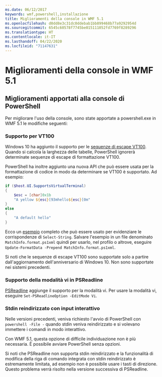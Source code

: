 ```yaml
---
ms.date: 06/12/2017
keywords: wmf,powershell,installazione
title: Miglioramenti della console in WMF 5.1
ms.openlocfilehash: d0dd8e3c31dc0ddebab1bb899468b77a9292954d
ms.sourcegitcommit: 6545c60578f7745be015111052fd7769f8289296
ms.translationtype: HT
ms.contentlocale: it-IT
ms.lasthandoff: 04/22/2020
ms.locfileid: "71147631"
---
```

# <a name="console-improvements-in-wmf-51"></a>Miglioramenti della console in WMF 5.1

## <a name="powershell-console-improvements"></a>Miglioramenti apportati alla console di PowerShell

Per migliorare l'uso della console, sono state apportate a powershell.exe in WMF 5.1 le modifiche seguenti:

### <a name="vt100-support"></a>Supporto per VT100

Windows 10 ha aggiunto il supporto per le [sequenze di escape VT100](/windows/console/console-virtual-terminal-sequences).
Quando si calcola la larghezza delle tabelle, PowerShell ignorerà determinate sequenze di escape di formattazione VT100.

PowerShell ha inoltre aggiunto una nuova API che può essere usata per la formattazione di codice in modo da determinare se VT100 è supportato. Ad esempio:

```powershell
if ($host.UI.SupportsVirtualTerminal)
{
    $esc = [char]0x1b
    "A yellow ${esc}[93mhello${esc}[0m"
}
else
{
    "A default hello"
}
```

Ecco un [esempio](https://gist.github.com/lzybkr/dcb973dccd54900b67783c48083c28f7) completo che può essere usato per evidenziare le corrispondenze di `Select-String`. Salvare l'esempio in un file denominato `MatchInfo.format.ps1xml` quindi per usarlo, nel profilo o altrove, eseguire `Update-FormatData -Prepend MatchInfo.format.ps1xml`.

Si noti che le sequenze di escape VT100 sono supportate solo a partire dall'aggiornamento dell'anniversario di Windows 10.
Non sono supportate nei sistemi precedenti.

### <a name="vi-mode-support-in-psreadline"></a>Supporto della modalità vi in PSReadline

[PSReadline](https://github.com/PowerShell/PSReadLine) aggiunge il supporto per la modalità vi. Per usare la modalità vi, eseguire `Set-PSReadlineOption -EditMode Vi`.

### <a name="redirected-stdin-with-interactive-input"></a>Stdin reindirizzato con input interattivo

Nelle versioni precedenti, veniva richiesto l'avvio di PowerShell con `powershell -File -` quando stdin veniva reindirizzato e si volevano immettere i comandi in modo interattivo.

Con WMF 5.1, questa opzione di difficile individuazione non è più necessaria. È possibile avviare PowerShell senza opzioni.

Si noti che PSReadline non supporta stdin reindirizzato e la funzionalità di modifica della riga di comando integrata con stdin reindirizzato è estremamente limitata, ad esempio non è possibile usare i tasti di direzione. Questo problema verrà risolto nella versione successiva di PSReadline.